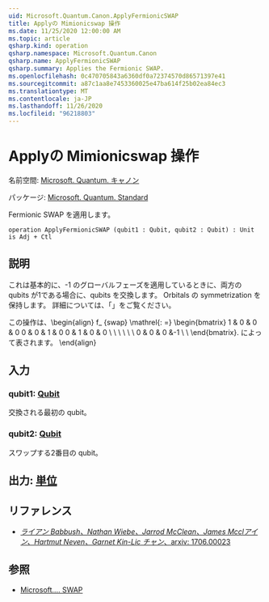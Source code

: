 ```yaml
---
uid: Microsoft.Quantum.Canon.ApplyFermionicSWAP
title: Applyの Mimionicswap 操作
ms.date: 11/25/2020 12:00:00 AM
ms.topic: article
qsharp.kind: operation
qsharp.namespace: Microsoft.Quantum.Canon
qsharp.name: ApplyFermionicSWAP
qsharp.summary: Applies the Fermionic SWAP.
ms.openlocfilehash: 0c470705843a6360df0a72374570d86571397e41
ms.sourcegitcommit: a87c1aa8e7453360025e47ba614f25b02ea84ec3
ms.translationtype: MT
ms.contentlocale: ja-JP
ms.lasthandoff: 11/26/2020
ms.locfileid: "96218803"
---
```

# <a name="applyfermionicswap-operation"></a>Applyの Mimionicswap 操作

名前空間: [Microsoft. Quantum. キャノン](xref:Microsoft.Quantum.Canon)

パッケージ: [Microsoft. Quantum. Standard](https://nuget.org/packages/Microsoft.Quantum.Standard)


Fermionic SWAP を適用します。

```qsharp
operation ApplyFermionicSWAP (qubit1 : Qubit, qubit2 : Qubit) : Unit is Adj + Ctl
```


## <a name="description"></a>説明

これは基本的に、-1 のグローバルフェーズを適用しているときに、両方の qubits が1である場合に、qubits を交換します。 Orbitals の symmetrization を保持します。
詳細については、「」をご覧ください。

この操作は、\begin{align} f_ {swap} \mathrel{: =} \begin{bmatrix} 1 & 0 & 0 & 0 0 & 0 & 1 & 0 0 & 1 & 0 & 0 \\ \\ \\ \\ \\ \\ 0 & 0 & 0 &-1 \\ \\ \end{bmatrix}. によって表されます。
\end{align}

## <a name="input"></a>入力

### <a name="qubit1--qubit"></a>qubit1: [Qubit](xref:microsoft.quantum.lang-ref.qubit)

交換される最初の qubit。


### <a name="qubit2--qubit"></a>qubit2: [Qubit](xref:microsoft.quantum.lang-ref.qubit)

スワップする2番目の qubit。



## <a name="output--unit"></a>出力: [単位](xref:microsoft.quantum.lang-ref.unit)



## <a name="references"></a>リファレンス

- [*ライアン Babbush、Nathan Wiebe、Jarrod McClean、James Mcclアイン、Hartmut Neven、Garnet Kin-Lic チャン*、arxiv: 1706.00023](https://arxiv.org/pdf/1706.00023.pdf)

## <a name="see-also"></a>参照

- [Microsoft.... SWAP](xref:Microsoft.Quantum.Intrinsic.SWAP)